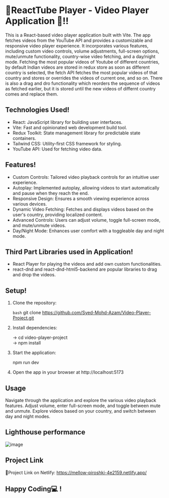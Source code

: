 # 🚀ReactTube Player - Video Player Application 🧡!!

This is a React-based video player application built with Vite. The app fetches videos from the YouTube API and provides a customizable and responsive video player experience. It incorporates various features, including custom video controls, volume adjustments, full-screen options, mute/unmute functionality, country-wise video fetching, and a day/night mode.
Fetching the most popular videos of Youtube of different countries, by default Indian videos are stored in redux store as soon as different country is selected, the fetch API fetches the most popular videos of that country and stores or overrides the videos of current one, and so on. There is also a drag and dro functionality which reorders the sequence of videos as fetched earlier, but it is stored until the new videos of differnt country comes and replace them.

## Technologies Used!

- React: JavaScript library for building user interfaces.
- Vite: Fast and opinionated web development build tool.
- Redux Toolkit: State management library for predictable state containers.
- Tailwind CSS: Utility-first CSS framework for styling.
- YouTube API: Used for fetching video data.

## Features!

- Custom Controls: Tailored video playback controls for an intuitive user experience.
- Autoplay: Implemented autoplay, allowing videos to start automatically and pause when they reach the end.
- Responsive Design: Ensures a smooth viewing experience across various devices.
- Dynamic Video Fetching: Fetches and displays videos based on the user's country, providing localized content.
- Advanced Controls: Users can adjust volume, toggle full-screen mode, and mute/unmute videos.
- Day/Night Mode: Enhances user comfort with a toggleable day and night mode.
  
## Third Part Libraries used in Application!
 - React Player for playing the videos and add own custom functionalities.
 - react-dnd and react-dnd-html5-backend are popular libraries to drag and drop the videos.

## Setup!

1. Clone the repository:

   ```bash```
   git clone https://github.com/Syed-Mohd-Azam/Video-Player-Project.git
   
2. Install dependencies:
   
   ->  cd video-player-project    
   ->  npm install

3. Start the application:
   
   npm run dev

4. Open the app in your browser at http://localhost:5173
   
  ## Usage
Navigate through the application and explore the various video playback features.
Adjust volume, enter full-screen mode, and toggle between mute and unmute.
Explore videos based on your country, and switch between day and night modes.

## Lighthouse performance
![image](https://github.com/Syed-Mohd-Azam/Video-Player-Project/assets/112909412/c3d9dac8-cbbe-4e27-a2ed-1b651a126ccd)

## Project Link
🎉Project Link on Netlify: https://mellow-piroshki-4e2159.netlify.app/

## Happy Coding💻 !
